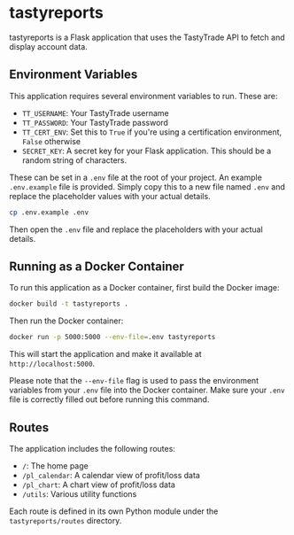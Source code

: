 # tastyreports

tastyreports is a Flask application that uses the TastyTrade API to fetch and display account data.

## Environment Variables

This application requires several environment variables to run. These are:

- `TT_USERNAME`: Your TastyTrade username
- `TT_PASSWORD`: Your TastyTrade password
- `TT_CERT_ENV`: Set this to `True` if you're using a certification environment, `False` otherwise
- `SECRET_KEY`: A secret key for your Flask application. This should be a random string of characters.

These can be set in a `.env` file at the root of your project. An example `.env.example` file is provided. Simply copy this to a new file named `.env` and replace the placeholder values with your actual details.

```bash
cp .env.example .env
```

Then open the `.env` file and replace the placeholders with your actual details.

## Running as a Docker Container

To run this application as a Docker container, first build the Docker image:

```bash
docker build -t tastyreports .
```

Then run the Docker container:

```bash
docker run -p 5000:5000 --env-file=.env tastyreports
```

This will start the application and make it available at `http://localhost:5000`.

Please note that the `--env-file` flag is used to pass the environment variables from your `.env` file into the Docker container. Make sure your `.env` file is correctly filled out before running this command.

## Routes

The application includes the following routes:

- `/`: The home page
- `/pl_calendar`: A calendar view of profit/loss data
- `/pl_chart`: A chart view of profit/loss data
- `/utils`: Various utility functions

Each route is defined in its own Python module under the `tastyreports/routes` directory.
